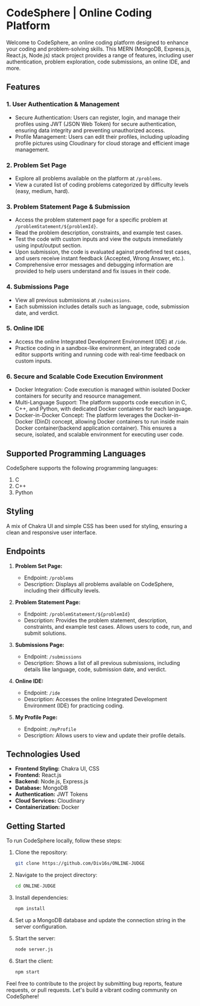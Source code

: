 # CodeSphere | Online Coding Platform

Welcome to CodeSphere, an online coding platform designed to enhance your coding and problem-solving skills. This MERN (MongoDB, Express.js, React.js, Node.js) stack project provides a range of features, including user authentication, problem exploration, code submissions, an online IDE, and more.

## Features

### 1. User Authentication & Management

- Secure Authentication: Users can register, login, and manage their profiles using JWT (JSON Web Token) for secure authentication, ensuring data integrity and preventing unauthorized access.
- Profile Management: Users can edit their profiles, including uploading profile pictures using Cloudinary for cloud storage and efficient image management.

### 2. Problem Set Page

- Explore all problems available on the platform at `/problems`.
- View a curated list of coding problems categorized by difficulty levels (easy, medium, hard).

### 3. Problem Statement Page & Submission

- Access the problem statement page for a specific problem at `/problemStatement/${problemId}`.
- Read the problem description, constraints, and example test cases.
- Test the code with custom inputs and view the outputs immediately using input/output section.
- Upon submission, the code is evaluated against predefined test cases, and users receive instant feedback (Accepted, Wrong Answer, etc.).
- Comprehensive error messages and debugging information are provided to help users understand and fix issues in their code.

### 4. Submissions Page

- View all previous submissions at `/submissions`.
- Each submission includes details such as language, code, submission date, and verdict.

### 5. Online IDE

- Access the online Integrated Development Environment (IDE) at `/ide`.
- Practice coding in a sandbox-like environment, an integrated code editor supports writing and running code with real-time feedback on custom inputs.

### 6. Secure and Scalable Code Execution Environment

- Docker Integration: Code execution is managed within isolated Docker containers for security and resource management.
- Multi-Language Support: The platform supports code execution in C, C++, and Python, with dedicated Docker containers for each language.
- Docker-in-Docker Concept: The platform leverages the Docker-in-Docker (DinD) concept, allowing Docker containers to run inside main Docker container(backend application container). This ensures a secure, 
  isolated, and scalable environment for executing user code.

## Supported Programming Languages

CodeSphere supports the following programming languages:

1. C
2. C++
3. Python

## Styling

A mix of Chakra UI and simple CSS has been used for styling, ensuring a clean and responsive user interface.

## Endpoints

1. **Problem Set Page:**
   - Endpoint: `/problems`
   - Description: Displays all problems available on CodeSphere, including their difficulty levels.

2. **Problem Statement Page:**
   - Endpoint: `/problemStatement/${problemId}`
   - Description: Provides the problem statement, description, constraints, and example test cases. Allows users to code, run, and submit solutions.

3. **Submissions Page:**
   - Endpoint: `/submissions`
   - Description: Shows a list of all previous submissions, including details like language, code, submission date, and verdict.

4. **Online IDE:**
   - Endpoint: `/ide`
   - Description: Accesses the online Integrated Development Environment (IDE) for practicing coding.

5. **My Profile Page:**
   - Endpoint: `/myProfile`
   - Description: Allows users to view and update their profile details.

## Technologies Used

- **Frontend Styling:** Chakra UI, CSS
- **Frontend:** React.js
- **Backend:** Node.js, Express.js
- **Database:** MongoDB
- **Authentication:** JWT Tokens
- **Cloud Services:** Cloudinary
- **Containerization:** Docker

## Getting Started

To run CodeSphere locally, follow these steps:

1. Clone the repository:

   ```bash
   git clone https://github.com/Div16s/ONLINE-JUDGE

2. Navigate to the project directory:

   ```bash
   cd ONLINE-JUDGE

3. Install dependencies:

   ```bash
   npm install

4. Set up a MongoDB database and update the connection string in the server configuration.

5. Start the server:

   ```bash
   node server.js

6. Start the client:

   ```bash
   npm start

Feel free to contribute to the project by submitting bug reports, feature requests, or pull requests. Let's build a vibrant coding community on CodeSphere!
